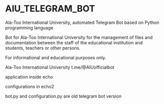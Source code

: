 # AIU_TELEGRAM_BOT

Ala-Too International University, automated Telegram Bot based on Python programming language

Bot for Ala-Too International University for the management of files and documentation between the staff of the educational institution and students, teachers or other persons.

For informational and educational purposes only.



Ala-Too International University
t.me/@AIUofficialbot


application inside echo


configurations in echo2

bot.py and configuration.py are old telegram bot version
